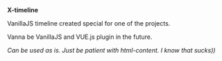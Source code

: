 **X-timeline**

VanillaJS timeline created special for one of the projects.

Vanna be VanillaJS and VUE.js plugin in the future.

_Can be used as is. Just be patient with html-content. I know that sucks))_
